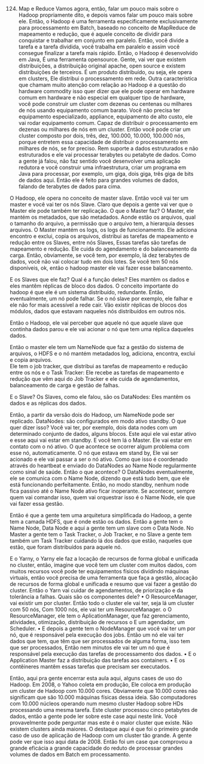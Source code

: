 124. Map e Reduce
Vamos agora, então, falar um pouco mais sobre o Hadoop propriamente dito, e depois vamos falar um pouco mais sobre ele.
Então, o Hadoop é uma ferramenta especificamente exclusivamente para processamento em Batch, baseado no conceito de MapReduce de mapeamento e redução, que é aquele conceito de dividir para conquistar e trabalhar em conjunto em paralelo.
Então, você divide a tarefa e a tarefa dividida, você trabalha em paralelo e assim você consegue finalizar a tarefa mais rápido.
Então, o Hadoop é desenvolvido em Java, É uma ferramenta opensource.
Gente, vai ver que existem distribuições, a distribuição original apache, open source e existem distribuições de terceiros.
É um produto distribuído, ou seja, ele opera em clusters, Ele distribui o processamento em rede.
Outra característica que chamam muito atenção com relação ao Hadoop é a questão do hardware commodity isso quer dizer que ele pode operar em hardware comum em hardware e não especial em qualquer tipo de hardware, você pode construir um cluster com dezenas ou centenas ou milhares de nós usando equipamento comum barato. Você não precisa ter equipamento especializado, appliance, equipamento de alto custo, ele vai rodar equipamento comum.
Capaz de distribuir o processamento em dezenas ou milhares de nós em um cluster. Então você pode criar um cluster composto por dois, três, dez, 100.000, 10.000, 100.000 nós, porque entretem essa capacidade de distribuir o processamento em milhares de nós, se for preciso.
Rem suporte a dados estruturados e não estruturados e ele vai processar terabytes ou petabyte de dados.
Como a gente já falou, não faz sentido você desenvolver uma aplicação redutora e você construir uma infraestrutura, criar um programa em Java para processar, por exemplo, um giga, dois giga, três giga de bits de dados aqui.
Então ele é feito para grandes volumes de dados, falando de terabytes de dados para cima.
 
O Hadoop, ele opera no conceito de master slave.
Então você vai ter um master e você vai ter os nós Slave.
Claro que depois a gente vai ver que o Master ele pode também ter replicação.
O que o Master faz?
O Master, ele mantém os metadados, que são metadados. Aonde estão os arquivos, qual o tamanho do arquivo, a permissão que o arquivo tem, a hierarquia desses arquivos. O Master mantém os logs, os logs de funcionamento. Ele adiciona encontro e exclui, copia os arquivos, distribui as tarefas de mapeamento e redução entre os Slaves, entre nós Slaves, Essas tarefas são tarefas de mapeamento e redução. Ele cuida do agendamento e do balanceamento da carga. Então, obviamente, se você tem, por exemplo, lá dez terabytes de dados, você não vai colocar tudo em dois lotes. Se você tem 50 nós disponíveis, ok, então o hadoop master ele vai fazer esse balanceamento.

E os Slaves que ele faz? Qual é a função deles?
Eles mantêm os dados e eles mantêm réplicas de bloco dos dados.
O conceito importante do hadoop é que ele é um sistema distribuído, redundante. Então, eventualmente, um nó pode falhar. Se o nó slave por exemplo, ele falhar e ele não for mais acessível a rede cair. Vão existir réplicas de blocos dos módulos, dados que estavam naqueles nós distribuídos em outros nós.

Então o Hadoop, ele vai perceber que aquele nó que aquele slave que continha dados parou e ele vai acionar o nó que tem uma réplica daqueles dados.

Então o master ele tem um NameNode que faz a gestão do sistema de arquivos, o HDFS e o nó mantém metadados log, adiciona, encontra, exclui e copia arquivos.  
Ele tem o job tracker, que distribui as tarefas de mapeamento e redução entre os nós e o Task Tracker: Ele recebe as tarefas de mapeamento e redução que vêm aqui do Job Tracker e ele cuida de agendamentos, balanceamento de carga e gestão de falhas.

E o Slave? Os Slaves, como ele falou, são os DataNodes: Eles mantêm os dados e as réplicas dos dados. 

Então, a partir da versão dois do Hadoop, um NameNode pode ser replicado.
DataNodes: são configurados em modo ativo standby. O que quer dizer isso? Você vai ter, por exemplo, dois data nodes com um determinado conjunto de dados, alguns blocos. Este aqui ele vai estar ativo e esse aqui vai estar em standby. E você tem lá o Master. Ele vai estar em contato com o nó ativo.
O que acontece se ocorrer algum problema com esse nó, automaticamente.
O nó que estava em stand by, Ele vai ser acionado e ele vai passar a ser o nó ativo. Como que isso é coordenado através do heartbeat e enviado do DataNodes  ao Name Node regularmente como sinal de saúde.
Então o que acontece?
O DataNodes eventualmente, ele se comunica com o Name Node, dizendo que está tudo bem, que ele está funcionando perfeitamente. Então, no modo standby, nenhum node fica passivo até o Name Node ativo ficar inoperante.
Se acontecer, sempre quem vai comandar isso, quem vai orquestrar isso é o Name Node, ele que vai fazer essa gestão.


Então é que a gente tem uma arquitetura simplificada do Hadoop, a gente tem a camada HDFS, que é onde estão os dados. Então a gente tem o Name Node, Data Node e aqui a gente tem um slave com o Data Node. No Master a gente tem o Task Tracker, o Job Tracker, e no Slave a gente tem também um Task Tracker  cuidando lá dos dados que estão, naqueles que estão, que foram distribuídos para aquele nó.

E o Yarny, o Yarny ele faz a locação de recursos de forma global e unificada no cluster, então, imagine que você tem um cluster com muitos dados, com muitos recursos você pode ter equipamentos físicos dividindo máquinas virtuais, então você precisa de uma ferramenta que faça a gestão, alocação de recursos de forma global e unificada e resumo que vai fazer a gestão do cluster. Então o Yarn vai cuidar de agendamentos, de priorização e da tolerância a falhas. Quais são os componentes dele?
•	O ResourceManager, vai existir um por cluster. Então todo o cluster ele vai ter, seja lá um cluster com 50 nós, Com 1000 nós, ele vai ter um ResourceManager.
o	O ResourceManager, ele tem o AplicationManager, que faz gerenciamento, atividades, otimização, distribuição de recursos 
o	E um agendador, um Scheduler.
•	E depois a gente tem o NodeManager que você vai ter um por nó, que é responsável pela execução dos jobs. Então um nó ele vai ter dados que tem, que têm que ser processados de alguma forma, isso tem que ser processados, Então nem minutos ele vai ter um nó que é responsável pela execução das tarefas de processamento dos dados.
•	E o Application Master faz a distribuição das tarefas aos containers.
•	E os contêineres mantêm essas tarefas que precisam ser executados.

Então, aqui pra gente encerrar esta aula aqui, alguns cases de uso do Hadoop.
Em 2008, o Yahoo coleta em produção, Ele coloca em produção um cluster de Hadoop com 10.000 cores. Obviamente que 10.000 cores não significam que são 10.000 máquinas físicas dessa ideia. São computadores com 10.000 núcleos operando num mesmo cluster Hadoop sobre HDs processando uma mesma tarefa.
Este cluster processou cinco petabytes de dados, então a gente pode ler sobre este case aqui neste link. 
Você provavelmente pode perguntar mas este é o maior cluster que existe.
Não existem clusters ainda maiores. O destaque aqui é que foi o primeiro grande caso de uso de aplicação de Hadoop com um cluster tão grande.
A gente pode ver que isso aqui data de 2008. Então foi um case que comprovou a grande eficácia a grande capacidade do reduto de processar grandes volumes de dados em Batch em processamento.
